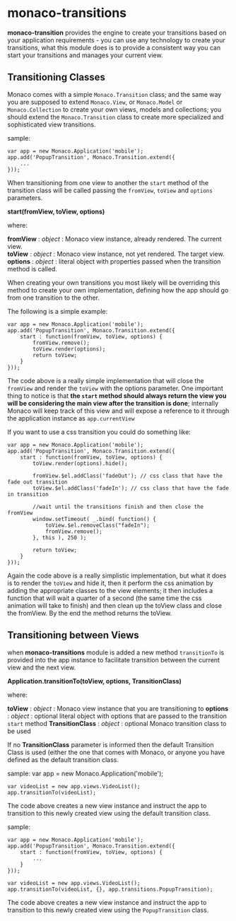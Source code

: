 monaco-transitions
====

**monaco-transition** provides the engine to create your transitions based on your application requirements - you can use any technology to create your transitions, what this module does is to provide a consistent way you can start your transitions and manages your current view.

Transitioning Classes
----

Monaco comes with a simple `Monaco.Transition` class; and the same way you are supposed to extend `Monaco.View`, or `Monaco.Model` or `Monaco.Collection` to create your own views, models and collections; you should extend the `Monaco.Transition` class to create more specialized and sophisticated view transitions.

sample:

    var app = new Monaco.Application('mobile');
    app.add('PopupTransition', Monaco.Transition.extend({
        ...
    }));


When transitioning from one view to another the `start` method of the transition class will be called passing the `fromView`, `toView` and `options` parameters.

**start(fromView, toView, options)**

where:

**fromView** : *object* : Monaco view instance, already rendered. The current view.  
**toView** : *object* : Monaco view instance, not yet rendered. The target view.  
**options** : *object* : literal object with properties passed when the transition method is called.  


When creating your own transitions you most likely will be overriding this method to create your own implementation, defining how the app should go from one transition to the other.

The following is a simple example:

    var app = new Monaco.Application('mobile');
    app.add('PopupTransition', Monaco.Transition.extend({
        start : function(fromView, toView, options) {
            fromView.remove();
            toView.render(options);
            return toView;
        }
    }));

The code above is a really simple implementation that will close the `fromView` and render the `toView` with the options parameter. One important thing to notice is that **the `start` method should always return the view you will be considering the main view after the transition is done**; internally Monaco will keep track of this view and will expose a reference to it through the application instance as `app.currentView`

If you want to use a css transition you could do something like:

    var app = new Monaco.Application('mobile');
    app.add('PopupTransition', Monaco.Transition.extend({
        start : function(fromView, toView, options) {
            toView.render(options).hide();

            fromView.$el.addClass('fadeOut'); // css class that have the fade out transition
            toView.$el.addClass('fadeIn'); // css class that have the fade in transition

            //wait until the transitions finish and then close the fromView
            window.setTimeout( _.bind( function() {
                toView.$el.removeClass("fadeIn");
                fromView.remove();
            }, this ), 250 );

            return toView;
        }
    }));

Again the code above is a really simplistic implementation, but what it does is to render the `toView` and hide it, then it perform the css animation by adding the appropriate classes to the view elements; it then includes a function that will wait a quarter of a second (the same time the css animation will take to finish) and then clean up the toView class and close the fromView. By the end the method returns the toView.

Transitioning between Views
----

when **monaco-transitions** module is added a new method `transitionTo` is provided into the app instance to facilitate transition between the current view and the next view.

**Application.transitionTo(toView, options, TransitionClass)**

where:

**toView** : *object* : Monaco view instance that you are transitioning to
**options** : *object* : optional literal object with options that are passed to the transition `start` method
**TransitionClass** : *object* : optional Monaco transition class to be used

If no **TransitionClass** parameter is informed then the default Transition Class is used (either the one that comes with Monaco, or anyone you have defined as the default transition class.


sample:
    var app = new Monaco.Application('mobile');

    var videoList = new app.views.VideoList();
    app.transitionTo(videoList);

The code above creates a new view instance and instruct the app to transition to this newly created view using the default transition class.

sample:

    var app = new Monaco.Application('mobile');
    app.add('PopupTransition', Monaco.Transition.extend({
        start : function(fromView, toView, options) {
            ...
        }
    }));

    var videoList = new app.views.VideoList();
    app.transitionTo(videoList, {}, app.transitions.PopupTransition);

The code above creates a new view instance and instruct the app to transition to this newly created view using the `PopupTransition` class.

